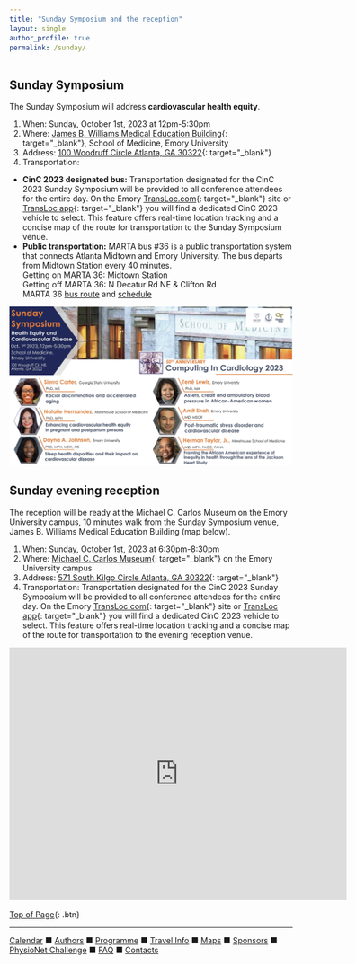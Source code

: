 ```yaml
---
title: "Sunday Symposium and the reception"
layout: single
author_profile: true
permalink: /sunday/
---
```

<a name="top"></a>
## Sunday Symposium
The Sunday Symposium will address **cardiovascular health equity**.

1. When: Sunday, October 1st, 2023 at 12pm-5:30pm
2. Where: [James B. Williams Medical Education Building](https://www.med.emory.edu/about/location/directions/index.html){: target="_blank"}, School of Medicine, Emory University
3. Address: [100 Woodruff Circle Atlanta, GA 30322](https://goo.gl/maps/s3ojFmzesXYqnWjG7){: target="_blank"}
4. Transportation: 
* **CinC 2023 designated bus:** Transportation designated for the CinC 2023 Sunday Symposium will be provided to all conference attendees for the entire day. On the Emory [TransLoc.com](https://emory.transloc.com/m/){: target="_blank"} site or [TransLoc app](https://emory.transloc.com/info/mobile){: target="_blank"} you will find a dedicated CinC 2023 vehicle to select. This feature offers real-time location tracking and a concise map of the route for transportation to the Sunday Symposium venue.
* **Public transportation:** MARTA bus #36 is a public transportation system that connects Atlanta Midtown and Emory University. The bus departs from Midtown Station every 40 minutes.\
Getting on MARTA 36: Midtown Station\
Getting off MARTA 36: N Decatur Rd NE & Clifton Rd\
MARTA 36 [bus route](https://www.itsmarta.com/pdfs/maps/36.pdf) and [schedule](https://www.itsmarta.com/36.aspx)


![Sunday Symposium Flyer](../assets/img/flyer_landscape.jpg)

## Sunday evening reception
The reception will be ready at the Michael C. Carlos Museum on the Emory University campus, 10 minutes walk from the Sunday Symposium venue, James B. Williams Medical Education Building (map below). 
1. When: Sunday, October 1st, 2023 at 6:30pm-8:30pm
2. Where: [Michael C. Carlos Museum](https://carlos.emory.edu/){: target="_blank"} on the Emory University campus
3. Address: [571 South Kilgo Circle Atlanta, GA 30322](https://goo.gl/maps/199kRV6W3es9JHre7){: target="_blank"}
4. Transportation: Transportation designated for the CinC 2023 Sunday Symposium will be provided to all conference attendees for the entire day. On the Emory [TransLoc.com](https://emory.transloc.com/m/){: target="_blank"} site or [TransLoc app](https://emory.transloc.com/info/mobile){: target="_blank"} you will find a dedicated CinC 2023 vehicle to select. This feature offers real-time location tracking and a concise map of the route for transportation to the evening reception venue.


<iframe src="https://www.google.com/maps/embed?pb=!1m28!1m12!1m3!1d3315.796693094433!2d-84.32455306346273!3d33.791747926092995!2m3!1f0!2f0!3f0!3m2!1i1024!2i768!4f13.1!4m13!3e2!4m5!1s0x88f506fa05920093%3A0x262d6790fb6fd912!2sEmory%20University%20School%20of%20Medicine%20GME%20Office%2C%20100%20Woodruff%20Cir%2C%20Atlanta%2C%20GA%2030322!3m2!1d33.7939071!2d-84.32166289999999!4m5!1s0x88f506f030d8c67f%3A0xe19cbc6584c08754!2sMichael%20C.%20Carlos%20Museum%2C%20571%20South%20Kilgo%20Cir%20NE%2C%20Atlanta%2C%20GA%2030322!3m2!1d33.790344999999995!2d-84.3243433!5e0!3m2!1sen!2sus!4v1684856622777!5m2!1sen!2sus" width="600" height="450" style="border:0;" allowfullscreen="" loading="lazy" referrerpolicy="no-referrer-when-downgrade"></iframe>

[Top of Page](#top){: .btn}

---

[Calendar](../dates/) &#9632; [Authors](../authors) &#9632; [Programme](../programme/) &#9632; [Travel Info](../travel/) &#9632; [Maps](../map) &#9632; [Sponsors](../sponsors/) &#9632; [PhysioNet Challenge](../challenge/) &#9632; [FAQ](../faq/) &#9632; [Contacts](../contact/)